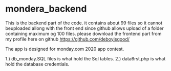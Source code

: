 # mondera_backend

  This is the backend part of the code. it contains about 99 files so it cannot beuploaded allong with the front end since github allows
  upload of a folder containing maximum og 100 files. please download the frontend part from my profile here on github  https://github.com/deboyisgood/
  
  The app is designed for monday.com 2020 app contest.
  
1.) db_monday.SQL files is what hold the Sql tables.
2.) data6rst.php is what hold the database credentials.
